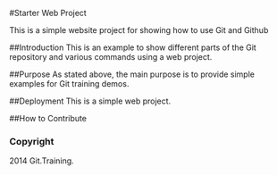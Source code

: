 #Starter Web Project

This is a simple website project for showing how to use Git and Github

##Introduction
This is an example to show different parts of the Git repository and various commands using a web project.

##Purpose
As stated above, the main purpose is to provide simple examples for Git training demos.

##Deployment 
This is a simple web project.

##How to Contribute

### Copyright

2014 Git.Training.